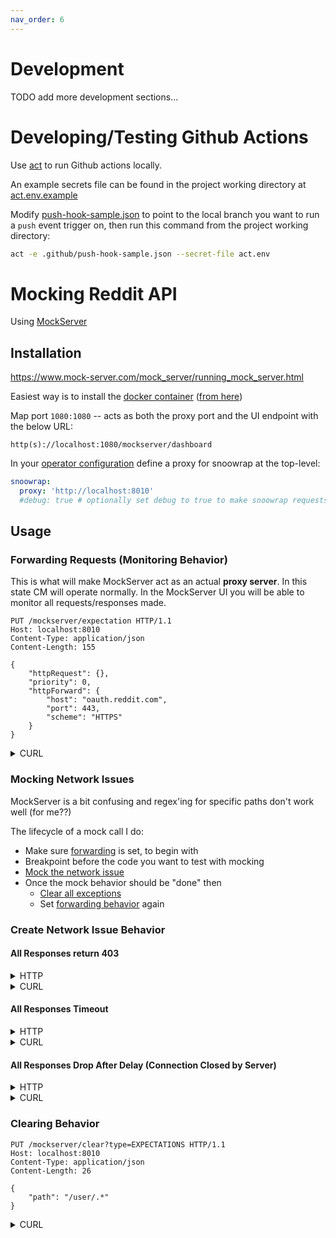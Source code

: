 ```yaml
---
nav_order: 6
---
```


# Development

TODO add more development sections...

# Developing/Testing Github Actions

Use [act](https://github.com/nektos/act) to run Github actions locally.

An example secrets file can be found in the project working directory at [act.env.example](act.env.example)

Modify [push-hook-sample.json](.github/push-hook-sample.json) to point to the local branch you want to run a `push` event trigger on, then run this command from the project working directory:

```bash
act -e .github/push-hook-sample.json --secret-file act.env
```

# Mocking Reddit API

Using [MockServer](https://www.mock-server.com/)

## Installation

https://www.mock-server.com/mock_server/running_mock_server.html

Easiest way is to install the [docker container](https://www.mock-server.com/mock_server/running_mock_server.html#pull_docker_image) ([from here](https://hub.docker.com/r/mockserver/mockserver))

Map port `1080:1080` -- acts as both the proxy port and the UI endpoint with the below URL:

```
http(s)://localhost:1080/mockserver/dashboard
```

In your [operator configuration](operator/configuration.md) define a proxy for snoowrap at the top-level:

```yaml
snoowrap:
  proxy: 'http://localhost:8010'
  #debug: true # optionally set debug to true to make snoowrap requests output to log
```

## Usage

### Forwarding Requests (Monitoring Behavior)

This is what will make MockServer act as an actual **proxy server**. In this state CM will operate normally. In the MockServer UI you will be able to monitor all requests/responses made.

```HTTP
PUT /mockserver/expectation HTTP/1.1
Host: localhost:8010
Content-Type: application/json
Content-Length: 155

{
    "httpRequest": {},
    "priority": 0,
    "httpForward": {
        "host": "oauth.reddit.com",
        "port": 443,
        "scheme": "HTTPS"
    }
}
```

<details>
<summary>CURL</summary>

```bash
curl --location --request PUT 'http://localhost:8010/mockserver/expectation' \
--header 'Content-Type: application/json' \
--data-raw '{
    "httpRequest": {},
    "priority": 0,
    "httpForward": {
        "host": "oauth.reddit.com",
        "port": 443,
        "scheme": "HTTPS"
    }
}'
```

</details>

### Mocking Network Issues

MockServer is a bit confusing and regex'ing for specific paths don't work well (for me??)

The lifecycle of a mock call I do:

* Make sure [forwarding](#forwarding-requests-monitoring-behavior) is set, to begin with
* Breakpoint before the code you want to test with mocking
* [Mock the network issue](#create-network-issue-behavior)
* Once the mock behavior should be "done" then
  * [Clear all exceptions](#clearing-behavior)
  * Set [forwarding behavior](#forwarding-requests-monitoring-behavior) again

### Create Network Issue Behavior

#### All Responses return 403

<details>
<summary>HTTP</summary>

```HTTP
PUT /mockserver/expectation HTTP/1.1
Host: localhost:8010
Content-Type: application/json
Content-Length: 1757

{
    "id": "error",
    "httpRequest": {
        "path": ".*"
    },
    "priority": 1,
    "httpResponse": {
        "statusCode": 403,
        "reasonPhrase": "Forbidden",
        "headers": {
            "Connection": [
                "keep-alive"
            ],
            "Content-Type": [
                "application/json; charset=UTF-8"
            ],
            "x-ua-compatible": [
                "IE=edge"
            ],
            "x-frame-options": [
                "SAMEORIGIN"
            ],
            "x-content-type-options": [
                "nosniff"
            ],
            "x-xss-protection": [
                "1; mode=block"
            ],
            "expires": [
                "-1"
            ],
            "cache-control": [
                "private, s-maxage=0, max-age=0, must-revalidate, no-store, max-age=0, must-revalidate"
            ],
            "x-ratelimit-remaining": [
                "575.0"
            ],
            "x-ratelimit-used": [
                "25"
            ],
            "x-ratelimit-reset": [
                "143"
            ],
            "X-Moose": [
                "majestic"
            ],
            "Accept-Ranges": [
                "bytes"
            ],
            "Date": [
                "Wed, 05 Jan 2022 14:37:37 GMT"
            ],
            "Via": [
                "1.1 varnish"
            ],
            "Vary": [
                "accept-encoding"
            ],
            "Strict-Transport-Security": [
                "max-age=15552000; includeSubDomains; preload"
            ],
            "Server": [
                "snooserv"
            ],
            "X-Clacks-Overhead": [
                "GNU Terry Pratchett"
            ]
        }
    }
}
```

</details>

<details>
<summary>CURL</summary>

```bash
curl --location --request PUT 'http://localhost:8010/mockserver/expectation' \
--header 'Content-Type: application/json' \
--data-raw '{
    "id": "error",
    "httpRequest": {
        "path": ".*"
    },
    "priority": 1,
    "httpResponse": {
        "statusCode": 403,
        "reasonPhrase": "Forbidden",
        "headers": {
            "Connection": [
                "keep-alive"
            ],
            "Content-Type": [
                "application/json; charset=UTF-8"
            ],
            "x-ua-compatible": [
                "IE=edge"
            ],
            "x-frame-options": [
                "SAMEORIGIN"
            ],
            "x-content-type-options": [
                "nosniff"
            ],
            "x-xss-protection": [
                "1; mode=block"
            ],
            "expires": [
                "-1"
            ],
            "cache-control": [
                "private, s-maxage=0, max-age=0, must-revalidate, no-store, max-age=0, must-revalidate"
            ],
            "x-ratelimit-remaining": [
                "575.0"
            ],
            "x-ratelimit-used": [
                "25"
            ],
            "x-ratelimit-reset": [
                "143"
            ],
            "X-Moose": [
                "majestic"
            ],
            "Accept-Ranges": [
                "bytes"
            ],
            "Date": [
                "Wed, 05 Jan 2022 14:37:37 GMT"
            ],
            "Via": [
                "1.1 varnish"
            ],
            "Vary": [
                "accept-encoding"
            ],
            "Strict-Transport-Security": [
                "max-age=15552000; includeSubDomains; preload"
            ],
            "Server": [
                "snooserv"
            ],
            "X-Clacks-Overhead": [
                "GNU Terry Pratchett"
            ]
        }
    }
}'
```

</details>

#### All Responses Timeout

<details>
<summary>HTTP</summary>

```HTTP
PUT /mockserver/expectation HTTP/1.1
Host: localhost:8010
Content-Type: application/json
Content-Length: 251

{
    "id": "error",
    "httpRequest": {
        "path": ".*"
    },
    "priority": 1,
    "httpResponse": {
        "body": "should never receive this",
        "delay": {
            "timeUnit": "SECONDS",
            "value": 60
        }
    }
}
```

</details>

<details>
<summary>CURL</summary>

```bash
curl --location --request PUT 'http://localhost:8010/mockserver/expectation' \
--header 'Content-Type: application/json' \
--data-raw '{
    "id": "error",
    "httpRequest": {
        "path": ".*"
    },
    "priority": 1,
    "httpResponse": {
        "body": "should never receive this",
        "delay": {
            "timeUnit": "SECONDS",
            "value": 60
        }
    }
}'
```

</details>

#### All Responses Drop After Delay (Connection Closed by Server)

<details>
<summary>HTTP</summary>

```HTTP
PUT /mockserver/expectation HTTP/1.1
Host: localhost:8010
Content-Type: application/json
Content-Length: 234

{
    "id": "error",
    "httpRequest": {
        "path": ".*"
    },
    "priority": 1,
    "httpError": {
        "dropConnection": true,
        "delay": {
            "timeUnit": "SECONDS",
            "value": 2
        }
    }
}
```

</details>

<details>
<summary>CURL</summary>

```bash
curl --location --request PUT 'http://localhost:8010/mockserver/expectation' \
--header 'Content-Type: application/json' \
--data-raw '{
    "id": "error",
    "httpRequest": {
        "path": ".*"
    },
    "priority": 1,
    "httpError": {
        "dropConnection": true,
        "delay": {
            "timeUnit": "SECONDS",
            "value": 2
        }
    }
}'
```

</details>

### Clearing Behavior


```HTTP
PUT /mockserver/clear?type=EXPECTATIONS HTTP/1.1
Host: localhost:8010
Content-Type: application/json
Content-Length: 26

{
    "path": "/user/.*"
}
```

<details>
<summary>CURL</summary>

```bash
curl --location --request PUT 'http://localhost:8010/mockserver/clear?type=EXPECTATIONS' \
--header 'Content-Type: application/json' \
--data-raw '{
    "path": "/.*"
}'
```

</details>
